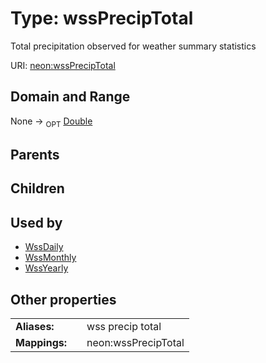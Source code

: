 
# Type: wssPrecipTotal


Total precipitation observed for weather summary statistics

URI: [neon:wssPrecipTotal](https://data.neonscience.org/wssPrecipTotal)


## Domain and Range

None ->  <sub>OPT</sub> [Double](types/Double.md)

## Parents


## Children


## Used by

 * [WssDaily](WssDaily.md)
 * [WssMonthly](WssMonthly.md)
 * [WssYearly](WssYearly.md)

## Other properties

|  |  |  |
| --- | --- | --- |
| **Aliases:** | | wss precip total |
| **Mappings:** | | neon:wssPrecipTotal |


